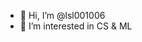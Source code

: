 - 👋 Hi, I’m @lsl001006
- 👀 I’m interested in CS & ML

<!---
lsl001006/lsl001006 is a ✨ special ✨ repository because its `README.md` (this file) appears on your GitHub profile.
You can click the Preview link to take a look at your changes.
--->
